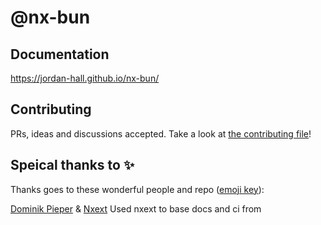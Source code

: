 # @nx-bun

## Documentation
https://jordan-hall.github.io/nx-bun/

## Contributing

PRs, ideas and discussions accepted. Take a look at [the contributing file](CONTRIBUTING.md)!


## Speical thanks to ✨

Thanks goes to these wonderful people and repo ([emoji key](https://allcontributors.org/docs/en/emoji-key)):


[Dominik Pieper](https://github.com/DominikPieper) & [Nxext](https://github.com/nxext/nx-extensions/) Used nxext to base docs and ci from
